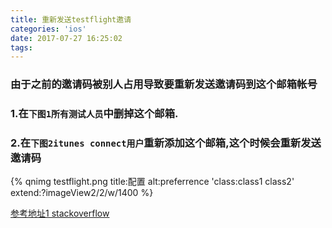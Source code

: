 ```yaml
---
title: 重新发送testflight邀请
categories: 'ios'
date: 2017-07-27 16:25:02
tags:
---
```


### 由于之前的邀请码被别人占用导致要重新发送邀请码到这个邮箱帐号

### 1.在`下图1所有测试人员`中删掉这个邮箱.

### 2.在`下图2itunes connect用户`重新添加这个邮箱,这个时候会重新发送邀请码

{% qnimg testflight.png title:配置 alt:preferrence 'class:class1 class2' extend:?imageView2/2/w/1400 %}

[参考地址1 stackoverflow](https://stackoverflow.com/questions/27389954/how-to-re-send-external-tester-invitations-on-apples-testflight-service)